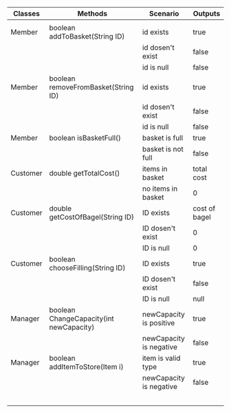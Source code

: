 
| Classes  | Methods                                 | Scenario                | Outputs       |
| -------- | --------------------------------------- | ----------------------- | ------------- |
|          |                                         |                         |               |
| Member   | boolean addToBasket(String ID)          | id exists               | true          |
|          |                                         | id dosen't exist        | false         |
|          |                                         | id is null              | false         |
| Member   | boolean removeFromBasket(String ID)     | id exists               | true          |
|          |                                         | id dosen't exist        | false         |
|          |                                         | id is null              | false         |
| Member   | boolean isBasketFull()                  | basket is full          | true          |
|          |                                         | basket is not full      | false         |
| Customer | double getTotalCost()                   | items in basket         | total cost    |
|          |                                         | no items in basket      | 0             |
| Customer | double getCostOfBagel(String ID)        | ID exists               | cost of bagel |
|          |                                         | ID dosen't exist        | 0             |
|          |                                         | ID is null              | 0             |
| Customer | boolean chooseFilling(String ID)        | ID exists               | true          |
|          |                                         | ID dosen't exist        | false         |
|          |                                         | ID is null              | null          |
| Manager  | boolean ChangeCapacity(int newCapacity) | newCapacity is positive | true          |
|          |                                         | newCapacity is negative | false         |
| Manager  | boolean addItemToStore(Item i)          | item is valid type      | true          |
|          |                                         | newCapacity is negative | false         |
|          |                                         |                         |               |
|          |                                         |                         |               |
|          |                                         |                         |               |
|          |                                         |                         |               |
|          |                                         |                         |               |
